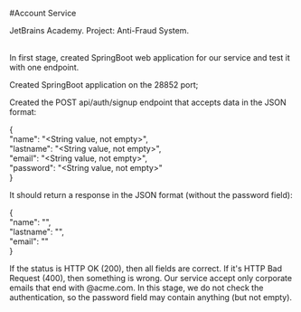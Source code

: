 #Account Service

JetBrains Academy. Project: Anti-Fraud System.

</br>In first stage, created SpringBoot web application for our service and 
test it with one endpoint.

Created SpringBoot application on the 28852 port;

Created the POST api/auth/signup endpoint that accepts data in the JSON format:

{</br>
"name": "<String value, not empty>",</br>
"lastname": "<String value, not empty>",</br>
"email": "<String value, not empty>",</br>
"password": "<String value, not empty>"</br>
}</br>

It should return a response in the JSON format (without the password field):

{</br>
"name": "<String value>",</br>
"lastname": "<String value>",</br>
"email": "<String value>"</br>
}

If the status is HTTP OK (200), then all fields are correct.
If it's HTTP Bad Request (400), then something is wrong. 
Our service accept only corporate emails that end with @acme.com.
In this stage, we do not check the authentication, so the password field may contain anything (but not empty).